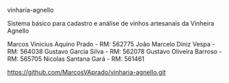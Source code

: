 vinharia-agnello

Sistema básico para cadastro e análise de vinhos artesanais da Vinheira Agnello

Marcos Vinicius Aquino Prado - RM: 562775
João Marcelo Diniz Vespa - RM: 564038
Gustavo Garcia Silva - RM: 562078
Gustavo Oliveira Barroso - RM: 565705
Nicolas Santana Gará - RM: 561461

https://github.com/MarcosVAprado/vinharia-agnello.git